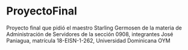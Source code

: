 # ProyectoFinal
Proyecto final que pidió el maestro Starling Germosen de la materia de Administración de Servidores de la sección 0908, integrantes José Paniagua, matrícula 18-EISN-1-262, Universidad Dominicana OYM
